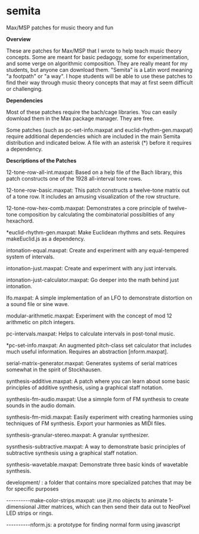 # semita
Max/MSP patches for music theory and fun

**Overview**

These are patches for Max/MSP that I wrote to help teach music theory concepts. Some are meant for basic pedagogy, some for experimentation, and some verge on algorithmic composition. They are really meant for my students, but anyone can download them. "Semita" is a Latin word meaning "a footpath" or "a way". I hope students will be able to use these patches to find their way through music theory concepts that may at first seem difficult or challenging.

**Dependencies**

Most of these patches require the bach/cage libraries. You can easily download them in the Max package manager. They are free.

Some patches (such as pc-set-info.maxpat and euclid-rhythm-gen.maxpat) require additional dependencies which are included in the main Semita distribution and indicated below. A file with an asterisk (*) before it requires a dependency.

**Descriptions of the Patches**

12-tone-row-all-int.maxpat: Based on a help file of the Bach library, this patch constructs one of the 1928 all-interval tone rows.

12-tone-row-basic.maxpat: This patch constructs a twelve-tone matrix out of a tone row. It includes an amusing visualization of the row structure.

12-tone-row-hex-comb.maxpat: Demonstrates a core principle of twelve-tone composition by calculating the combinatorial possiblities of any hexachord.

*euclid-rhythm-gen.maxpat: Make Euclidean rhythms and sets. Requires makeEuclid.js as a dependency.

intonation-equal.maxpat: Create and experiment with any equal-tempered system of intervals.

intonation-just.maxpat: Create and experiment with any just intervals.

intonation-just-calculator.maxpat: Go deeper into the math behind just intonation.

lfo.maxpat: A simple implementation of an LFO to demonstrate distortion on a sound file or sine wave.

modular-arithmetic.maxpat: Experiment with the concept of mod 12 arithmetic on pitch integers.

pc-intervals.maxpat: Helps to calculate intervals in post-tonal music.

*pc-set-info.maxpat: An augmented pitch-class set calculator that includes much useful information. Requires an abstraction [nform.maxpat].

serial-matrix-generator.maxpat: Generates systems of serial matrices somewhat in the spirit of Stockhausen.

synthesis-additive.maxpat: A patch where you can learn about some basic principles of additive synthesis, using a graphical staff notation.

synthesis-fm-audio.maxpat: Use a simnple form of FM synthesis to create sounds in the audio domain.

synthesis-fm-midi.maxpat: Easily experiment with creating harmonies using techniques of FM synthesis. Export your harmonies as MIDI files.

synthesis-granular-stereo.maxpat: A granular synthesizer.

sysnthesis-subtractive.maxpat: A way to demonstrate basic principles of subtractive synthesis using a graphical staff notation.

synthesis-wavetable.maxpat: Demonstrate three basic kinds of wavetable synthesis.

development/ : a folder that contains more specialized patches that may be for specific purposes

----------make-color-strips.maxpat: use jit.mo objects to animate 1-dimensional Jitter matrices, which can then send their data out to NeoPixel LED strips or rings.

----------nform.js: a prototype for finding normal form using javascript
